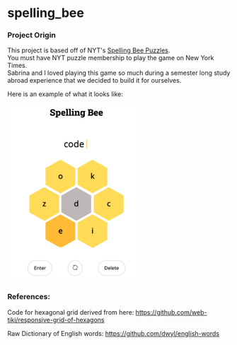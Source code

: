 # spelling_bee

### Project Origin
This project is based off of NYT's [Spelling Bee Puzzles](https://www.nytimes.com/puzzles/spelling-bee).
<br>You must have NYT puzzle membership to play the game on New York Times.
<br>Sabrina and I loved playing this game so much during a semester long study abroad experience that we decided to build it for ourselves. 


Here is an example of what it looks like:

<img src="screen_shot_game.png" width="290" height="400" />

###  References: 

Code for hexagonal grid derived from here: https://github.com/web-tiki/responsive-grid-of-hexagons

Raw Dictionary of English words: https://github.com/dwyl/english-words


